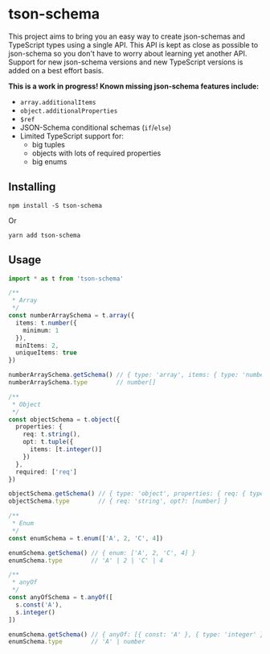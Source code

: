 # tson-schema

This project aims to bring you an easy way to create json-schemas and TypeScript types using a single API. This API is kept as close as possible to json-schema so you don't have to worry about learning yet another API. Support for new json-schema versions and new TypeScript versions is added on a best effort basis.

__This is a work in progress! Known missing json-schema features include:__

- `array.additionalItems`
- `object.additionalProperties`
- `$ref`
- JSON-Schema conditional schemas (`if`/`else`)
- Limited TypeScript support for:
   - big tuples
   - objects with lots of required properties
   - big enums

## Installing

```
npm install -S tson-schema
```

Or

```
yarn add tson-schema
```

## Usage

```ts
import * as t from 'tson-schema'

/**
 * Array
 */
const numberArraySchema = t.array({
  items: t.number({
    minimum: 1
  }),
  minItems: 2,
  uniqueItems: true
})

numberArraySchema.getSchema() // { type: 'array', items: { type: 'number', minimum: 1 }, minItems: 2, uniqueItems: true }
numberArraySchema.type        // number[]

/**
 * Object
 */
const objectSchema = t.object({
  properties: {
    req: t.string(),
    opt: t.tuple({
      items: [t.integer()]
    })
  },
  required: ['req']
})

objectSchema.getSchema() // { type: 'object', properties: { req: { type: 'string' }, opt: { type: 'array', items: [{ type: 'integer' }] } }, required: ['req'] }
objectSchema.type        // { req: 'string', opt?: [number] }

/**
 * Enum
 */
const enumSchema = t.enum(['A', 2, 'C', 4])

enumSchema.getSchema() // { enum: ['A', 2, 'C', 4] }
enumSchema.type        // 'A' | 2 | 'C' | 4

/**
 * anyOf
 */
const anyOfSchema = t.anyOf([
  s.const('A'),
  s.integer()
])

enumSchema.getSchema() // { anyOf: [{ const: 'A' }, { type: 'integer' }] }
enumSchema.type        // 'A' | number
```
